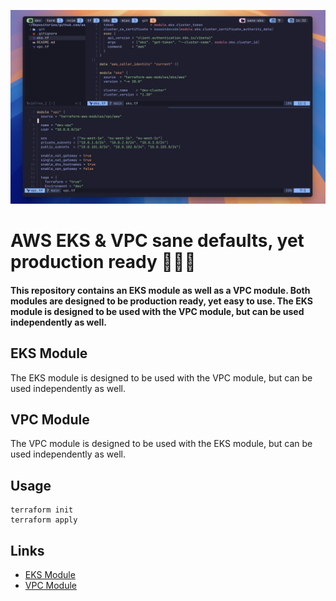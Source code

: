 ![codesnap](https://github.com/assafdori/sane-eks/blob/main/codesnap.png)

# AWS EKS & VPC sane defaults, yet production ready 🧘🏼‍♂️

#### This repository contains an EKS module as well as a VPC module. Both modules are designed to be production ready, yet easy to use. The EKS module is designed to be used with the VPC module, but can be used independently as well.


## EKS Module

The EKS module is designed to be used with the VPC module, but can be used independently as well.

## VPC Module

The VPC module is designed to be used with the EKS module, but can be used independently as well.

## Usage

```hcl
terraform init
terraform apply
```
## Links

- [EKS Module](https://registry.terraform.io/modules/terraform-aws-modules/eks/aws/latest)
- [VPC Module](https://registry.terraform.io/modules/terraform-aws-modules/vpc/aws/latest)

